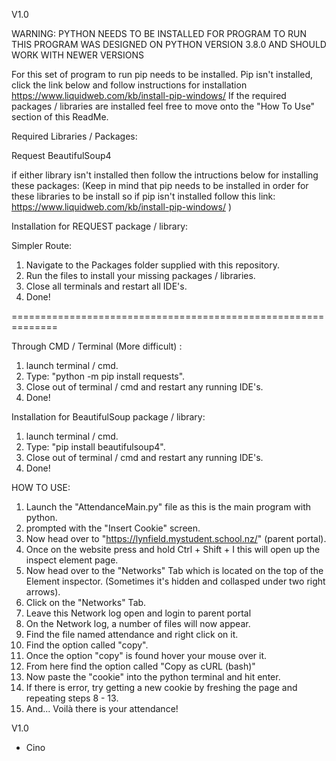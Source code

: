 V1.0

WARNING: PYTHON NEEDS TO BE INSTALLED FOR PROGRAM TO RUN
THIS PROGRAM WAS DESIGNED ON PYTHON VERSION 3.8.0 AND SHOULD WORK WITH NEWER VERSIONS


For this set of program to run pip needs to be installed.
Pip isn't installed, click the link below and follow instructions for installation
https://www.liquidweb.com/kb/install-pip-windows/
If the required packages / libraries are installed feel free to move onto the "How To Use" section of this ReadMe.

Required Libraries / Packages:

Request
BeautifulSoup4

if either library isn't installed then follow the intructions below for installing these packages:
(Keep in mind that pip needs to be installed in order for these libraries to be install so if pip isn't installed follow this link: 
https://www.liquidweb.com/kb/install-pip-windows/ )

Installation for REQUEST package / library:

Simpler Route:

1. Navigate to the Packages folder supplied with this repository.
2. Run the files to install your missing packages / libraries.
3. Close all terminals and restart all IDE's.
4. Done!


==============================================================

Through CMD / Terminal (More difficult) :

1. launch terminal / cmd.
2. Type: "python -m pip install requests".
3. Close out of terminal / cmd and restart any running IDE's.
4. Done!

Installation for BeautifulSoup package / library:

1. launch terminal / cmd.
2. Type: "pip install beautifulsoup4".
3. Close out of terminal / cmd and restart any running IDE's.
4. Done!


HOW TO USE:

1. Launch the "AttendanceMain.py" file as this is the main program with python.
2. prompted with the "Insert Cookie" screen.
3. Now head over to "https://lynfield.mystudent.school.nz/" (parent portal).
4. Once on the website press and hold Ctrl + Shift + I this will open up the inspect element page.
5. Now head over to the "Networks" Tab which is located on the top of the Element inspector. (Sometimes it's hidden and collasped under two right arrows).
6. Click on the "Networks" Tab.
7. Leave this Network log open and login to parent portal
8. On the Network log, a number of files will now appear.
9. Find the file named attendance and right click on it.
10. Find the option called "copy".
11. Once the option "copy" is found hover your mouse over it.
12. From here find the option called "Copy as cURL (bash)"
13. Now paste the "cookie" into the python terminal and hit enter.
14. If there is error, try getting a new cookie by freshing the page and repeating steps 8 - 13.
15. And... Voilà there is your attendance!


V1.0

- Cino
